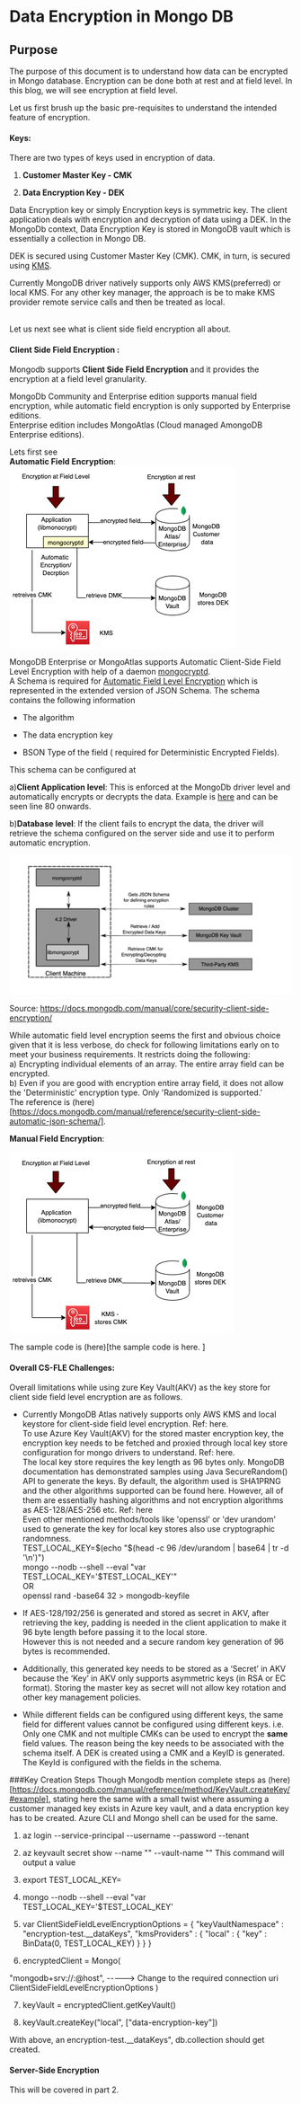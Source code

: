 # Data Encryption in Mongo DB

## Purpose
The purpose of this document is to understand how data can be encrypted in Mongo database. Encryption can be done both at rest and at field level.
In this blog, we will see encryption at field level.

Let us first brush up the basic pre-requisites to understand the intended feature of encryption.

#### Keys:

There are two types of keys used in encryption of data.

1) **Customer Master Key - CMK**

2) **Data Encryption Key - DEK**

Data Encryption key or simply Encryption keys is symmetric key. The client application deals with encryption and decryption of data using a DEK. 
In the MongoDb context, Data Encryption Key is stored in MongoDB vault which is essentially a collection in Mongo DB. 

DEK is secured using Customer Master Key (CMK). 
CMK, in turn, is secured using [KMS](https://docs.mongodb.com/manual/core/security-client-side-encryption-key-management/). 

Currently MongoDB driver natively supports only AWS KMS(preferred) or local KMS. For any other key manager, the approach is be to make KMS provider remote service calls and then be treated as local.<br/>
<br/>

Let us next see what is client side field encryption all about. 

#### **Client Side Field Encryption** :

Mongodb supports **Client Side Field Encryption** and it provides the encryption at a field level granularity. <br/>

MongoDb Community and Enterprise edition supports manual field encryption, while automatic field encryption is only supported by Enterprise editions.<br/>
Enterprise edition includes MongoAtlas (Cloud managed AmongoDB Enterprise editions).<br/>

Lets first see <br/>
**Automatic Field Encryption**:
![\[Diagram for Encryption:\]](https://github.com/surbhi-nijhara/techtumblr/blob/field-encryption/mongodb-guide/diag_source/file-auto-encrypt-arch.png?raw=true)

MongoDB Enterprise or MongoAtlas supports Automatic Client-Side Field Level Encryption with help of a daemon [mongocryptd](https://docs.mongodb.com/manual/reference/security-client-side-encryption-appendix/#mongocryptd). <br/>
A Schema is required for [Automatic Field Level Encryption](https://docs.mongodb.com/manual/core/security-automatic-client-side-encryption/#field-level-encryption-automatic) which is represented in the extended version of JSON Schema. The schema contains the following information

* The algorithm

* The data encryption key

* BSON Type of the field ( required for Deterministic Encrypted Fields).

This schema can be configured at
 
a)**Client Application level**: This is enforced at the MongoDb driver level and automatically encrypts or decrypts the data. Example is [here](https://github.com/mongodb/mongo-java-driver/blob/master/driver-sync/src/examples/tour/ClientSideEncryptionAutoEncryptionSettingsTour.java) and can be seen line 80 onwards.<br/>

b)**Database level**: If the client fails to encrypt the data, the driver will retrieve the schema configured on the server side and use it to perform automatic encryption.<br/>

![\[Diagram for Mongo Client Side Encryption:\]](https://github.com/surbhi-nijhara/techtumblr/blob/master/mongodb-guide/diag_source/mongodb-clientside-encrypt.png?raw=true)

Source: https://docs.mongodb.com/manual/core/security-client-side-encryption/

While automatic field level encryption seems the first and obvious choice given that it is less verbose, do check for following limitations early on to meet your business requirements. It restricts doing the following:<br/>
a) Encrypting individual elements of an array. The entire array field can be encrypted.<br/>
b) Even if you are good with encryption entire array field, it does not allow the 'Deterministic' encryption type. Only 'Randomized is supported.'<br/>
The reference is (here)[https://docs.mongodb.com/manual/reference/security-client-side-automatic-json-schema/].


**Manual Field Encryption**:

![\[Diagram for Encryption:\]](https://github.com/surbhi-nijhara/techtumblr/blob/field-encryption/mongodb-guide/diag_source/field-encrypt-arch.png?raw=true)

The sample code is (here)[the sample code is here. ]


#### Overall CS-FLE Challenges:
Overall limitations while using zure Key Vault(AKV) as the key store for client side field level encryption are as follows.<br/>
* Currently MongoDB Atlas natively supports only AWS KMS and local keystore for client-side field level encryption. Ref: here.<br/>
To use Azure Key Vault(AKV) for the stored master encryption key, the encryption key needs to be fetched and proxied through local key store configuration for mongo drivers to understand. Ref: here.<br/>
The local key store requires the key length as 96 bytes only. MongoDB documentation has demonstrated samples using Java SecureRandom() API to generate the keys. 
By default, the algorithm used is SHA1PRNG and the other algorithms supported can be found here. However, all of them are essentially hashing algorithms and not encryption algorithms as AES-128/AES-256 etc. Ref: here<br/>
Even other mentioned methods/tools like 'openssl' or 'dev urandom' used to generate the key for local key stores also use cryptographic randomness. <br/>
TEST_LOCAL_KEY=$(echo "$(head -c 96 /dev/urandom | base64 | tr -d '\n')")<br/>
mongo --nodb --shell --eval "var TEST_LOCAL_KEY='$TEST_LOCAL_KEY'" <br/>
OR <br/>
openssl rand -base64 32 > mongodb-keyfile <br/>

* If AES-128/192/256 is generated and stored as secret in AKV, after retrieving the key, padding is needed in the client application to make it 96 byte length before passing it to the local store.<br/> However this is not needed and a secure random key generation of 96 bytes is recommended.

* Additionally, this generated key needs to be stored as a ‘Secret’ in AKV because the ‘Key’ in AKV only supports asymmetric keys (in RSA or EC format).
Storing the master key as secret will not allow key rotation and other key management policies.
 
* While different fields can be configured using different keys, the same field for different values cannot be configured using different keys. i.e. Only one CMK and not multiple CMKs can be used to encrypt the **same** field values. The reason being the key needs to be associated with the schema itself.
A DEK is created using a CMK and a KeyID is generated.
The KeyId is configured with the fields in the schema. 

###Key Creation Steps
Though Mongodb mention complete steps as (here)[https://docs.mongodb.com/manual/reference/method/KeyVault.createKey/#example], stating here the same with a small twist where assuming a customer managed key exists in Azure key vault, and a data encryption key has to be created. Azure CLI and Mongo shell can be used for the same.

1.  az login --service-principal --username <username> --password <password> --tenant <tenant-id>
 
2. az keyvault secret show --name "<column-masterkey-name>" --vault-name "<key vault name>"
This command will output a value 
 
3. export TEST_LOCAL_KEY= <value from above>
 
4. mongo --nodb --shell --eval "var TEST_LOCAL_KEY='$TEST_LOCAL_KEY'
 
5. var ClientSideFieldLevelEncryptionOptions = {
  "keyVaultNamespace" : "encryption-test.__dataKeys",
  "kmsProviders" : {
    "local" : {
      "key" : BinData(0, TEST_LOCAL_KEY)
    }
  }
}
 
 
6. encryptedClient = Mongo(

  "mongodb+srv://<user>:<pw>@host",    -----> Change to the required connection uri
  ClientSideFieldLevelEncryptionOptions
 )
 
 
7. keyVault = encryptedClient.getKeyVault()
 
8. keyVault.createKey("local", ["data-encryption-key"])
 
 
With above, an encryption-test.__dataKeys", db.collection should get created.



#### Server-Side Encryption
This will be covered in part 2.





